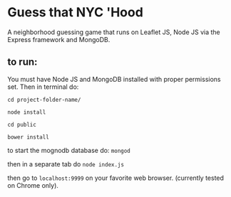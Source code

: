 # Guess that NYC 'Hood
A neighborhood guessing game that runs on Leaflet JS, Node JS via the Express framework and MongoDB.

## to run:
You must have Node JS and MongoDB installed with proper permissions set.
Then in terminal do: 

`cd project-folder-name/`

`node install`

`cd public`

`bower install`

to start the mognodb database do: `mongod`

then in a separate tab do `node index.js`

then go to `localhost:9999` on your favorite web browser. (currently tested on Chrome only).